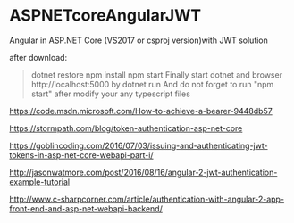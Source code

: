 # ASPNETcoreAngularJWT
Angular in ASP.NET Core (VS2017 or csproj version)with JWT solution

after download:

   >dotnet restore
   >npm install
   >npm start
Finally start dotnet and browser http://localhost:5000 by
   >dotnet run
And do not forget to run "npm start" after modify your any typescript files





https://code.msdn.microsoft.com/How-to-achieve-a-bearer-9448db57

https://stormpath.com/blog/token-authentication-asp-net-core

https://goblincoding.com/2016/07/03/issuing-and-authenticating-jwt-tokens-in-asp-net-core-webapi-part-i/

http://jasonwatmore.com/post/2016/08/16/angular-2-jwt-authentication-example-tutorial

http://www.c-sharpcorner.com/article/authentication-with-angular-2-app-front-end-and-asp-net-webapi-backend/






